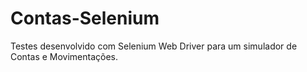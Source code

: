 # Contas-Selenium
Testes desenvolvido com Selenium Web Driver para um simulador de Contas e Movimentações.
